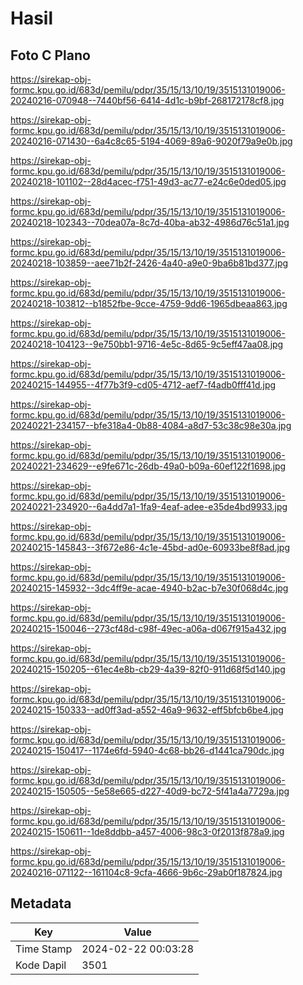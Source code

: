 # Hasil

## Foto C Plano

https://sirekap-obj-formc.kpu.go.id/683d/pemilu/pdpr/35/15/13/10/19/3515131019006-20240216-070948--7440bf56-6414-4d1c-b9bf-268172178cf8.jpg

https://sirekap-obj-formc.kpu.go.id/683d/pemilu/pdpr/35/15/13/10/19/3515131019006-20240216-071430--6a4c8c65-5194-4069-89a6-9020f79a9e0b.jpg

https://sirekap-obj-formc.kpu.go.id/683d/pemilu/pdpr/35/15/13/10/19/3515131019006-20240218-101102--28d4acec-f751-49d3-ac77-e24c6e0ded05.jpg

https://sirekap-obj-formc.kpu.go.id/683d/pemilu/pdpr/35/15/13/10/19/3515131019006-20240218-102343--70dea07a-8c7d-40ba-ab32-4986d76c51a1.jpg

https://sirekap-obj-formc.kpu.go.id/683d/pemilu/pdpr/35/15/13/10/19/3515131019006-20240218-103859--aee71b2f-2426-4a40-a9e0-9ba6b81bd377.jpg

https://sirekap-obj-formc.kpu.go.id/683d/pemilu/pdpr/35/15/13/10/19/3515131019006-20240218-103812--b1852fbe-9cce-4759-9dd6-1965dbeaa863.jpg

https://sirekap-obj-formc.kpu.go.id/683d/pemilu/pdpr/35/15/13/10/19/3515131019006-20240218-104123--9e750bb1-9716-4e5c-8d65-9c5eff47aa08.jpg

https://sirekap-obj-formc.kpu.go.id/683d/pemilu/pdpr/35/15/13/10/19/3515131019006-20240215-144955--4f77b3f9-cd05-4712-aef7-f4adb0fff41d.jpg

https://sirekap-obj-formc.kpu.go.id/683d/pemilu/pdpr/35/15/13/10/19/3515131019006-20240221-234157--bfe318a4-0b88-4084-a8d7-53c38c98e30a.jpg

https://sirekap-obj-formc.kpu.go.id/683d/pemilu/pdpr/35/15/13/10/19/3515131019006-20240221-234629--e9fe671c-26db-49a0-b09a-60ef122f1698.jpg

https://sirekap-obj-formc.kpu.go.id/683d/pemilu/pdpr/35/15/13/10/19/3515131019006-20240221-234920--6a4dd7a1-1fa9-4eaf-adee-e35de4bd9933.jpg

https://sirekap-obj-formc.kpu.go.id/683d/pemilu/pdpr/35/15/13/10/19/3515131019006-20240215-145843--3f672e86-4c1e-45bd-ad0e-60933be8f8ad.jpg

https://sirekap-obj-formc.kpu.go.id/683d/pemilu/pdpr/35/15/13/10/19/3515131019006-20240215-145932--3dc4ff9e-acae-4940-b2ac-b7e30f068d4c.jpg

https://sirekap-obj-formc.kpu.go.id/683d/pemilu/pdpr/35/15/13/10/19/3515131019006-20240215-150046--273cf48d-c98f-49ec-a06a-d067f915a432.jpg

https://sirekap-obj-formc.kpu.go.id/683d/pemilu/pdpr/35/15/13/10/19/3515131019006-20240215-150205--61ec4e8b-cb29-4a39-82f0-911d68f5d140.jpg

https://sirekap-obj-formc.kpu.go.id/683d/pemilu/pdpr/35/15/13/10/19/3515131019006-20240215-150333--ad0ff3ad-a552-46a9-9632-eff5bfcb6be4.jpg

https://sirekap-obj-formc.kpu.go.id/683d/pemilu/pdpr/35/15/13/10/19/3515131019006-20240215-150417--1174e6fd-5940-4c68-bb26-d1441ca790dc.jpg

https://sirekap-obj-formc.kpu.go.id/683d/pemilu/pdpr/35/15/13/10/19/3515131019006-20240215-150505--5e58e665-d227-40d9-bc72-5f41a4a7729a.jpg

https://sirekap-obj-formc.kpu.go.id/683d/pemilu/pdpr/35/15/13/10/19/3515131019006-20240215-150611--1de8ddbb-a457-4006-98c3-0f2013f878a9.jpg

https://sirekap-obj-formc.kpu.go.id/683d/pemilu/pdpr/35/15/13/10/19/3515131019006-20240216-071122--161104c8-9cfa-4666-9b6c-29ab0f187824.jpg


## Metadata

| Key        | Value               |
| ---------- | ------------------- |
| Time Stamp | 2024-02-22 00:03:28 |
| Kode Dapil | 3501                |



